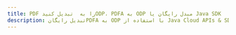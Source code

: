 ---title: PDF را به  تبدیل کنیدODP، PDFA به ODP مبدل رایگان یا Java SDKdescription: تبدیل رایگانPDFA به ODP با استفاده از Java Cloud APIs & SDK همچنین اسناد PDF را در Cloud ایجاد، ویرایش و رندر کنید.---